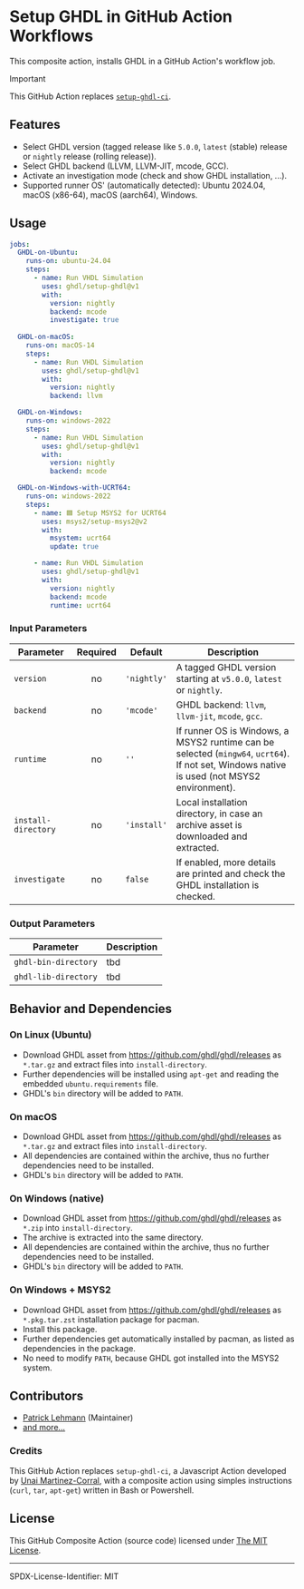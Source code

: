 # Setup GHDL in GitHub Action Workflows

This composite action, installs GHDL in a GitHub Action's workflow job.

> [!IMPORTANT]  
> This GitHub Action replaces [`setup-ghdl-ci`](https://github.com/ghdl/setup-ghdl-ci).

## Features

* Select GHDL version (tagged release like `5.0.0`, `latest` (stable) release or `nightly` release (rolling release)).
* Select GHDL backend (LLVM, LLVM-JIT, mcode, GCC).
* Activate an investigation mode (check and show GHDL installation, ...).
* Supported runner OS' (automatically detected): Ubuntu 2024.04, macOS (x86-64), macOS (aarch64), Windows.

## Usage

```yaml
jobs:
  GHDL-on-Ubuntu:
    runs-on: ubuntu-24.04
    steps:
      - name: Run VHDL Simulation
        uses: ghdl/setup-ghdl@v1
        with:
          version: nightly
          backend: mcode
          investigate: true
          
  GHDL-on-macOS:
    runs-on: macOS-14
    steps:
      - name: Run VHDL Simulation
        uses: ghdl/setup-ghdl@v1
        with:
          version: nightly
          backend: llvm

  GHDL-on-Windows:
    runs-on: windows-2022
    steps:
      - name: Run VHDL Simulation
        uses: ghdl/setup-ghdl@v1
        with:
          version: nightly
          backend: mcode

  GHDL-on-Windows-with-UCRT64:
    runs-on: windows-2022
    steps:
      - name: 🟦 Setup MSYS2 for UCRT64
        uses: msys2/setup-msys2@v2
        with:
          msystem: ucrt64
          update: true

      - name: Run VHDL Simulation
        uses: ghdl/setup-ghdl@v1
        with:
          version: nightly
          backend: mcode
          runtime: ucrt64
```


### Input Parameters

| Parameter           | Required | Default     | Description                                                                                                                                 |
|---------------------|:--------:|-------------|---------------------------------------------------------------------------------------------------------------------------------------------|
| `version`           |    no    | `'nightly'` | A tagged GHDL version starting at `v5.0.0`, `latest` or `nightly`.                                                                          |
| `backend`           |    no    | `'mcode'`   | GHDL backend: `llvm`, `llvm-jit`, `mcode`, `gcc`.                                                                                           |
| `runtime`           |    no    | `''`        | If runner OS is Windows, a MSYS2 runtime can be selected (`mingw64`, `ucrt64`). If not set, Windows native is used (not MSYS2 environment). |
| `install-directory` |    no    | `'install'` | Local installation directory, in case an archive asset is downloaded and extracted.                                                         |
| `investigate`       |    no    | `false`     | If enabled, more details are printed and check the GHDL installation is checked.                                                            |


### Output Parameters

| Parameter            | Description |
|----------------------|-------------|
| `ghdl-bin-directory` | tbd         |
| `ghdl-lib-directory` | tbd         |


## Behavior and Dependencies

### On Linux (Ubuntu)

* Download GHDL asset from https://github.com/ghdl/ghdl/releases as `*.tar.gz` and extract files into
  `install-directory`.
* Further dependencies will be installed using `apt-get` and reading the embedded `ubuntu.requirements`
  file.
* GHDL's `bin` directory will be added to `PATH`.

### On macOS

* Download GHDL asset from https://github.com/ghdl/ghdl/releases as `*.tar.gz` and extract files into
  `install-directory`.
* All dependencies are contained within the archive, thus no further dependencies need to be installed.
* GHDL's `bin` directory will be added to `PATH`.

### On Windows (native)

* Download GHDL asset from https://github.com/ghdl/ghdl/releases as `*.zip` into `install-directory`.
* The archive is extracted into the same directory.
* All dependencies are contained within the archive, thus no further dependencies need to be installed.
* GHDL's `bin` directory will be added to `PATH`.

### On Windows + MSYS2

* Download GHDL asset from https://github.com/ghdl/ghdl/releases as `*.pkg.tar.zst` installation package for pacman.
* Install this package.
* Further dependencies get automatically installed by pacman, as listed as dependencies in the package.
* No need to modify `PATH`, because GHDL got installed into the MSYS2 system.

## Contributors

* [Patrick Lehmann](https://GitHub.com/Paebbels) (Maintainer)
* [and more...](https://GitHub.com/ghdl/setup-ghdl/graphs/contributors)

### Credits

This GitHub Action replaces `setup-ghdl-ci`, a Javascript Action developed by
[Unai Martinez-Corral](https://GitHub.com/umarcor), with a composite action using simples instructions (`curl`, `tar`,
`apt-get`) written in Bash or Powershell.


## License

This GitHub Composite Action (source code) licensed under [The MIT License](LICENSE.md).

---

SPDX-License-Identifier: MIT
